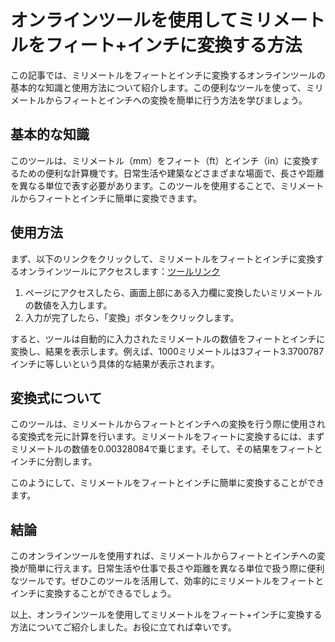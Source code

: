 オンラインツールを使用してミリメートルをフィート+インチに変換する方法
===================================

この記事では、ミリメートルをフィートとインチに変換するオンラインツールの基本的な知識と使用方法について紹介します。この便利なツールを使って、ミリメートルからフィートとインチへの変換を簡単に行う方法を学びましょう。

基本的な知識
------

このツールは、ミリメートル（mm）をフィート（ft）とインチ（in）に変換するための便利な計算機です。日常生活や建築などさまざまな場面で、長さや距離を異なる単位で表す必要があります。このツールを使用することで、ミリメートルからフィートとインチに簡単に変換できます。

使用方法
----

まず、以下のリンクをクリックして、ミリメートルをフィートとインチに変換するオンラインツールにアクセスします：[ツールリンク](https://www.onlinecalculatorsfree.com/ja/convert/mm-to-feet-inch.html)

1. ページにアクセスしたら、画面上部にある入力欄に変換したいミリメートルの数値を入力します。
2. 入力が完了したら、「変換」ボタンをクリックします。

すると、ツールは自動的に入力されたミリメートルの数値をフィートとインチに変換し、結果を表示します。例えば、1000ミリメートルは3フィート3.3700787インチに等しいという具体的な結果が表示されます。

変換式について
-------

このツールは、ミリメートルからフィートとインチへの変換を行う際に使用される変換式を元に計算を行います。ミリメートルをフィートに変換するには、まずミリメートルの数値を0.00328084で乗じます。そして、その結果をフィートとインチに分割します。

このようにして、ミリメートルをフィートとインチに簡単に変換することができます。

結論
--

このオンラインツールを使用すれば、ミリメートルからフィートとインチへの変換が簡単に行えます。日常生活や仕事で長さや距離を異なる単位で扱う際に便利なツールです。ぜひこのツールを活用して、効率的にミリメートルをフィートとインチに変換することができるでしょう。

以上、オンラインツールを使用してミリメートルをフィート+インチに変換する方法についてご紹介しました。お役に立てれば幸いです。